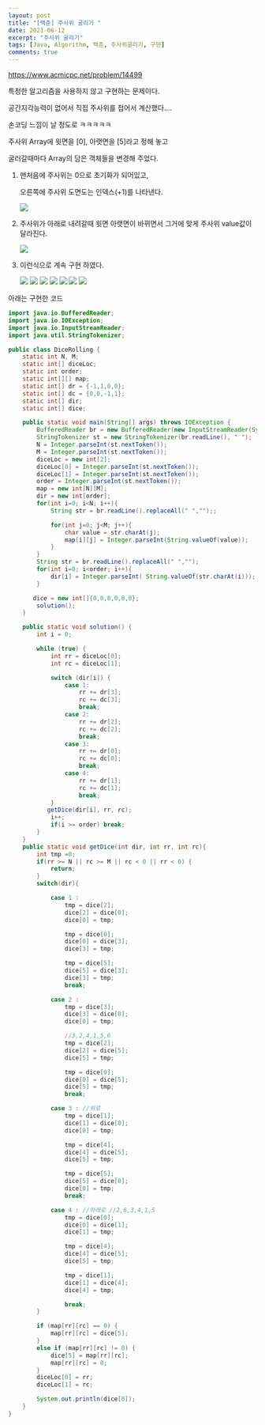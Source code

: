 ```yaml
---
layout: post
title: "[백준] 주사위 굴리기 "
date: 2021-06-12
excerpt: "주사위 굴리기"
tags: [Java, Algorithm, 백준, 주사위굴리기, 구현]
comments: true
---
```

https://www.acmicpc.net/problem/14499

특정한 알고리즘을 사용하지 않고 구현하는 문제이다. 

공간지각능력이 없어서 직접 주사위를 접어서 계산했다.... 

손코딩 느낌이 날 정도로 ㅋㅋㅋㅋㅋ 

주사위 Array에 윗면을 [0], 아랫면을 [5]라고 정해 놓고 

굴러갈때마다 Array의 담은 객체들을 변경해 주었다. 

1. 맨처음에 주사위는 0으로 초기화가 되어있고, 

    오른쪽에 주사위 도면도는 인덱스(+1)를 나타낸다. 

    <img src ="https://eunmik.github.io/bonita.github.io/assets/img/diceRolling/1.JPG" />

2. 주사위가 아래로 내려갈때 윗면 아랫면이 바뀌면서 그거에 맞게 주사위 value값이 달라진다. 

    <img src ="https://eunmik.github.io/bonita.github.io/assets/img/diceRolling/2.JPG" />

3. 이런식으로 계속 구현 하였다. 

    <img src ="https://eunmik.github.io/bonita.github.io/assets/img/diceRolling/3.JPG" />

    <img src ="https://eunmik.github.io/bonita.github.io/assets/img/diceRolling/4.JPG" />

    <img src ="https://eunmik.github.io/bonita.github.io/assets/img/diceRolling/5.JPG" />

    <img src ="https://eunmik.github.io/bonita.github.io/assets/img/diceRolling/6.JPG" />

    <img src ="https://eunmik.github.io/bonita.github.io/assets/img/diceRolling/7.JPG" />

    <img src ="https://eunmik.github.io/bonita.github.io/assets/img/diceRolling/8.JPG" />

    <img src ="https://eunmik.github.io/bonita.github.io/assets/img/diceRolling/9.JPG" />

아래는 구현한 코드 

```java
import java.io.BufferedReader;
import java.io.IOException;
import java.io.InputStreamReader;
import java.util.StringTokenizer;

public class DiceRolling {
    static int N, M;
    static int[] diceLoc;
    static int order;
    static int[][] map;
    static int[] dr = {-1,1,0,0};
    static int[] dc = {0,0,-1,1};
    static int[] dir;
    static int[] dice;

    public static void main(String[] args) throws IOException {
        BufferedReader br = new BufferedReader(new InputStreamReader(System.in));
        StringTokenizer st = new StringTokenizer(br.readLine(), " ");
        N = Integer.parseInt(st.nextToken());
        M = Integer.parseInt(st.nextToken());
        diceLoc = new int[2];
        diceLoc[0] = Integer.parseInt(st.nextToken());
        diceLoc[1] = Integer.parseInt(st.nextToken());
        order = Integer.parseInt(st.nextToken());
        map = new int[N][M];
        dir = new int[order];
        for(int i=0; i<N; i++){
            String str = br.readLine().replaceAll(" ","");;

            for(int j=0; j<M; j++){
                char value = str.charAt(j);
                map[i][j] = Integer.parseInt(String.valueOf(value));
            }
        }
        String str = br.readLine().replaceAll(" ","");
        for(int i=0; i<order; i++){
            dir[i] = Integer.parseInt( String.valueOf(str.charAt(i)));
        }

       dice = new int[]{0,0,0,0,0,0};
        solution();
    }

    public static void solution() {
        int i = 0;

        while (true) {
            int rr = diceLoc[0];
            int rc = diceLoc[1];

            switch (dir[i]) {
                case 1:
                    rr += dr[3];
                    rc += dc[3];
                    break;
                case 2:
                    rr += dr[2];
                    rc += dc[2];
                    break;
                case 3:
                    rr += dr[0];
                    rc += dc[0];
                    break;
                case 4:
                    rr += dr[1];
                    rc += dc[1];
                    break;
            }
           getDice(dir[i], rr, rc);
            i++;
            if(i >= order) break;
        }
    }
    public static void getDice(int dir, int rr, int rc){
        int tmp =0;
        if(rr >= N || rc >= M || rc < 0 || rr < 0) {
            return;
        }
        switch(dir){

            case 1 : 
                tmp = dice[2];
                dice[2] = dice[0];
                dice[0] = tmp;

                tmp = dice[0];
                dice[0] = dice[3];
                dice[3] = tmp;

                tmp = dice[5];
                dice[5] = dice[3];
                dice[3] = tmp;
                break;

            case 2 :
                tmp = dice[3];
                dice[3] = dice[0];
                dice[0] = tmp;

                //3,2,4,1,5,6
                tmp = dice[2];
                dice[2] = dice[5];
                dice[5] = tmp;

                tmp = dice[0];
                dice[0] = dice[5];
                dice[5] = tmp;
                break;

            case 3 : //위로
                tmp = dice[1];
                dice[1] = dice[0];
                dice[0] = tmp;

                tmp = dice[4];
                dice[4] = dice[5];
                dice[5] = tmp;

                tmp = dice[5];
                dice[5] = dice[0];
                dice[0] = tmp;
                break;

            case 4 : //아래로 //2,6,3,4,1,5
                tmp = dice[0];
                dice[0] = dice[1];
                dice[1] = tmp;

                tmp = dice[4];
                dice[4] = dice[5];
                dice[5] = tmp;

                tmp = dice[1];
                dice[1] = dice[4];
                dice[4] = tmp;

                break;
        }

        if (map[rr][rc] == 0) {
            map[rr][rc] = dice[5];
        }
        else if (map[rr][rc] != 0) {
            dice[5] = map[rr][rc];
            map[rr][rc] = 0;
        }
        diceLoc[0] = rr;
        diceLoc[1] = rc;

        System.out.println(dice[0]);
    }
}
```